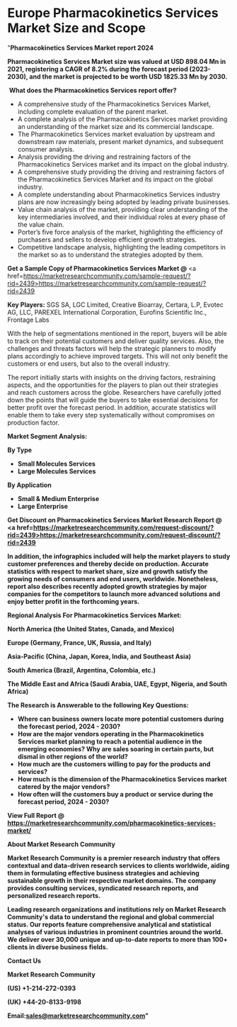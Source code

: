 # Europe Pharmacokinetics Services Market Size and Scope 
"<strong>Pharmacokinetics Services Market report 2024</strong>

<strong>Pharmacokinetics Services Market size was valued at USD 898.04 Mn in 2021, registering a CAGR of 8.2% during the forecast period (2023-2030), and the market is projected to be worth USD 1825.33 Mn by 2030.</strong>

 <strong><b>What does the Pharmacokinetics Services report offer?</b></strong>
<ul>
  <li>A comprehensive study of the Pharmacokinetics Services Market, including complete evaluation of the parent market.</li>
  <li>A complete analysis of the Pharmacokinetics Services market providing an understanding of the market size and its commercial landscape.</li>
  <li>The Pharmacokinetics Services market evaluation by upstream and downstream raw materials, present market dynamics, and subsequent consumer analysis.</li>
  <li>Analysis providing the driving and restraining factors of the Pharmacokinetics Services market and its impact on the global industry.</li>
  <li>A comprehensive study providing the driving and restraining factors of the Pharmacokinetics Services Market and its impact on the global industry.</li>
  <li>A complete understanding about Pharmacokinetics Services industry plans are now increasingly being adopted by leading private businesses.</li>
  <li>Value chain analysis of the market, providing clear understanding of the key intermediaries involved, and their individual roles at every phase of the value chain.</li>
  <li>Porter’s five force analysis of the market, highlighting the efficiency of purchasers and sellers to develop efficient growth strategies.</li>
  <li>Competitive landscape analysis, highlighting the leading competitors in the market so as to understand the strategies adopted by them.</li>
</ul>

<strong>Get a Sample Copy of Pharmacokinetics Services Market @ </strong><a href=https://marketresearchcommunity.com/sample-request/?rid=2439><u>https://marketresearchcommunity.com/sample-request/?rid=2439</u></a>

<strong>Key Players:</strong> 
SGS SA, LGC Limited, Creative Bioarray, Certara, L.P, Evotec AG, LLC, PAREXEL International Corporation, Eurofins Scientific Inc., Frontage Labs

With the help of segmentations mentioned in the report, buyers will be able to track on their potential customers and deliver quality services. Also, the challenges and threats factors will help the strategic planners to modify plans accordingly to achieve improved targets. This will not only benefit the customers or end users, but also to the overall industry.

The report initially starts with insights on the driving factors, restraining aspects, and the opportunities for the players to plan out their strategies and reach customers across the globe. Researchers have carefully jotted down the points that will guide the buyers to take essential decisions for better profit over the forecast period. In addition, accurate statistics will enable them to take every step systematically without compromises on production factor.

<strong>Market Segment Analysis:</strong>


<strong><strong>By Type</strong></h4>
<ul>
 	<li>Small Molecules Services</li>
 	<li>Large Molecules Services</li>
</ul>
<strong><strong>By Application</strong></h4>
<ul>
 	<li>Small &amp; Medium Enterprise</li>
 	<li>Large Enterprise</li>
</ul>

<strong>Get Discount on Pharmacokinetics Services Market Research Report @ </b></strong><a href=https://marketresearchcommunity.com/request-discount/?rid=2439><u>https://marketresearchcommunity.com/request-discount/?rid=2439</u></a>

In addition, the infographics included will help the market players to study customer preferences and thereby decide on production. Accurate statistics with respect to market share, size and growth satisfy the growing needs of consumers and end users, worldwide. Nonetheless, report also describes recently adopted growth strategies by major companies for the competitors to launch more advanced solutions and enjoy better profit in the forthcoming years.

<strong>Regional Analysis For Pharmacokinetics Services Market:</strong>

<strong>North America</strong> (the United States, Canada, and Mexico)

<strong>Europe</strong> (Germany, France, UK, Russia, and Italy)

<strong>Asia-Pacific</strong> (China, Japan, Korea, India, and Southeast Asia)

<strong>South America</strong> (Brazil, Argentina, Colombia, etc.)

<strong>The Middle East and Africa</strong> (Saudi Arabia, UAE, Egypt, Nigeria, and South Africa)

<strong>The Research is Answerable to the following Key Questions:</strong>
<ul>
 	<li>Where can business owners locate more potential customers during the forecast period, 2024 - 2030?</li>
 	<li>How are the major vendors operating in the Pharmacokinetics Services market planning to reach a potential audience in the emerging economies? Why are sales soaring in certain parts, but dismal in other regions of the world?</li>
 	<li>How much are the customers willing to pay for the products and services?</li>
 	<li>How much is the dimension of the Pharmacokinetics Services market catered by the major vendors?</li>
 	<li>How often will the customers buy a product or service during the forecast period, 2024 - 2030?</li>
</ul>

<strong>View Full Report @</strong> <a href=https://marketresearchcommunity.com/pharmacokinetics-services-market/>https://marketresearchcommunity.com/pharmacokinetics-services-market/</a>

<strong>About Market Research Community</strong>

Market Research Community is a premier research industry that offers contextual and data-driven research services to clients worldwide, aiding them in formulating effective business strategies and achieving sustainable growth in their respective market domains. The company provides consulting services, syndicated research reports, and personalized research reports.

Leading research organizations and institutions rely on Market Research Community's data to understand the regional and global commercial status. Our reports feature comprehensive analytical and statistical analyses of various industries in prominent countries around the world. We deliver over 30,000 unique and up-to-date reports to more than 100+ clients in diverse business fields.

<strong>Contact Us</strong>

<strong>Market Research Community</strong>

(US) +1-214-272-0393

(UK) +44-20-8133-9198

<strong>Email:</strong>sales@marketresearchcommunity.com"
